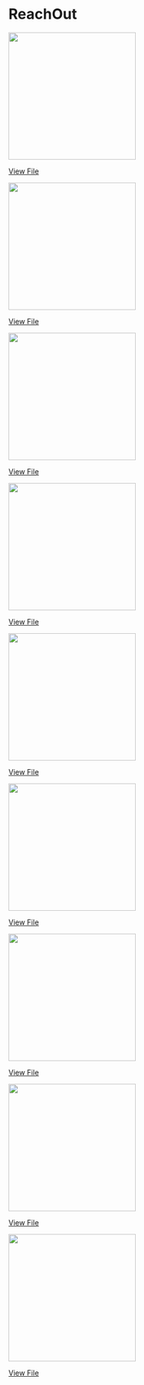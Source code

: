 # ReachOut

<img src="https://github.com/ShavinduDeveloper/ReachOut/blob/d5047ff58c61fc5c3c566dba3cbebe9ea494b540/Views/01.jpg" width="250px">

<a href="https://github.com/ShavinduDeveloper/ReachOut/blob/main/Views/01.jpg?raw=true">View File</a>

 
<img src="https://github.com/ShavinduDeveloper/ReachOut/blob/d5047ff58c61fc5c3c566dba3cbebe9ea494b540/Views/02.jpg" width="250px">

<a href="https://github.com/ShavinduDeveloper/ReachOut/blob/main/Views/02.jpg?raw=true">View File</a>

 
<img src="https://github.com/ShavinduDeveloper/ReachOut/blob/d5047ff58c61fc5c3c566dba3cbebe9ea494b540/Views/03.jpg" width="250px">

<a href="https://github.com/ShavinduDeveloper/ReachOut/blob/main/Views/03.jpg?raw=true">View File</a>

 
<img src="https://github.com/ShavinduDeveloper/ReachOut/blob/75d3770953bda9ea801e18567e83c77e1dd12f79/Views/04.jpg" width="250px">

<a href="https://github.com/ShavinduDeveloper/ReachOut/blob/main/Views/04.jpg?raw=true">View File</a>

 
<img src="https://github.com/ShavinduDeveloper/ReachOut/blob/75d3770953bda9ea801e18567e83c77e1dd12f79/Views/05.jpg" width="250px">

<a href="https://github.com/ShavinduDeveloper/ReachOut/blob/main/Views/05.jpg?raw=true">View File</a>


<img src="https://github.com/ShavinduDeveloper/ReachOut/blob/75d3770953bda9ea801e18567e83c77e1dd12f79/Views/06.jpg" width="250px">

<a href="https://github.com/ShavinduDeveloper/ReachOut/blob/main/Views/06.jpg?raw=true">View File</a>

 
<img src="https://github.com/ShavinduDeveloper/ReachOut/blob/75d3770953bda9ea801e18567e83c77e1dd12f79/Views/07.jpg" width="250px">

<a href="https://github.com/ShavinduDeveloper/ReachOut/blob/main/Views/07.jpg?raw=true">View File</a>


<img src="https://github.com/ShavinduDeveloper/ReachOut/blob/75d3770953bda9ea801e18567e83c77e1dd12f79/Views/08.jpg" width="250px">

<a href="https://github.com/ShavinduDeveloper/ReachOut/blob/main/Views/08.jpg?raw=true">View File</a>

 
<img src="https://github.com/ShavinduDeveloper/ReachOut/blob/75d3770953bda9ea801e18567e83c77e1dd12f79/Views/09.jpg" width="250px">

<a href="https://github.com/ShavinduDeveloper/ReachOut/blob/main/Views/09.jpg?raw=true">View File</a>
